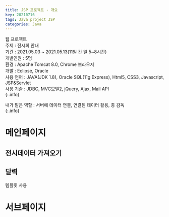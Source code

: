 ```yaml
---
title: JSP 프로젝트 - 개요
key: 20210716
tags: Java project JSP
categories: Java
---
```

  

웹 프로젝트  
주제 : 전시회 안내  
기간 : 2021.05.03 ~ 2021.05.13(11일 간 일 5~8시간)  
개발인원 : 5명  
환경 : Apache Tomcat 8.0, Chrome 브라우저  
개발 : Eclipse, Oracle  
사용 언어 : JAVA(JDK 1.8), Oracle SQL(11g Express), Html5, CSS3, Javascript, JSP&Servlet  
사용 기술 : JDBC, MVC모델2, jQuery, Ajax, Mail API  
{:.info}
  
내가 맡은 역할 : 서버에 데이터 연결, 연결된 데이터 활용, 총 감독  
{:.info}


# 메인페이지

## 전시데이터 가져오기 

## 달력 

템플릿 사용

# 서브페이지

## 
